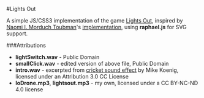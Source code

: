 #Lights Out

A simple JS/CSS3 implementation of the game [Lights Out](http://en.wikipedia.org/wiki/Lights_Out_%28game%29), inspired by [Naomi I. Morduch Toubman](https://github.com/nmorduch)'s [implementation](https://github.com/nmorduch/lights-out), using **raphael.js** for SVG support.

###Attributions
* **lightSwitch.wav** - Public Domain
* **smallClick.wav** - edited version of above file, Public Domain
* **intro.wav** - excerpted from [cricket sound effect](http://soundbible.com/1192-Light-Rain-And-Crickets.html) by Mike Koenig, licensed under an Attribution 3.0 CC License
* **loDrone.mp3**, **lightsout.mp3** - my own, licensed under a CC BY-NC-ND 4.0 license